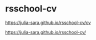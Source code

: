 # rsschool-cv
https://julia-sara.github.io/rsschool-cv/cv

https://julia-sara.github.io/rsschool-cv/
